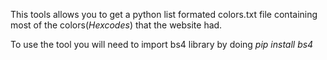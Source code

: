 This tools allows you to get a python list formated colors.txt file containing most of the colors(*Hexcodes*) that the website had.

To use the tool you will need to import bs4 library by doing
*pip install bs4*
<!-- Updated README links and corrected typos -->
<!-- Updated README links and corrected typos -->